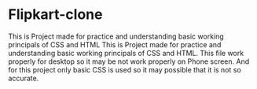 # Flipkart-clone
This is Project made for practice and understanding basic working principals of CSS and HTML
This is Project made for practice and understanding basic working principals of CSS and HTML. This file work properly for desktop so it may be not work properly on Phone screen.
And for this project only basic CSS is used so it may possible that it is not so accurate.
